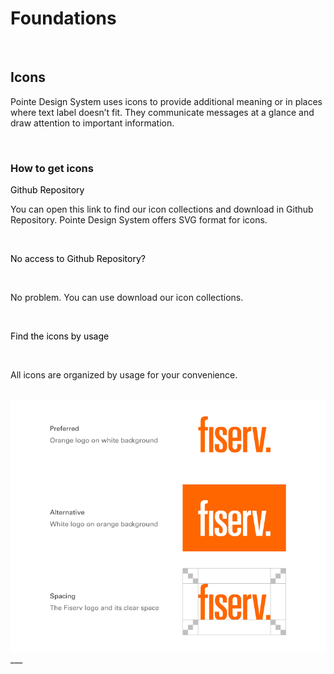 # Foundations

</br>

## Icons

Pointe Design System uses icons to provide additional meaning or in places where text label doesn’t fit. They communicate messages at a glance and draw attention to important information.

</br>

### How to get icons

<font color="black">Github Repository</font>

You can open this link to find our icon collections and download in Github Repository. Pointe Design System offers SVG format for icons.

</br>

<font color="black">No access to Github Repository?</font>

</br>

No problem. You can use download our icon collections.

</br>

<font color="black">Find the icons by usage</font>

</br>

All icons are organized by usage for your convenience.

</br>

<img src="/assets/images/foundations/Logo-Fiserv.jpg" alt="Placeholder" style="max-width: 100%;" width="752">
___

